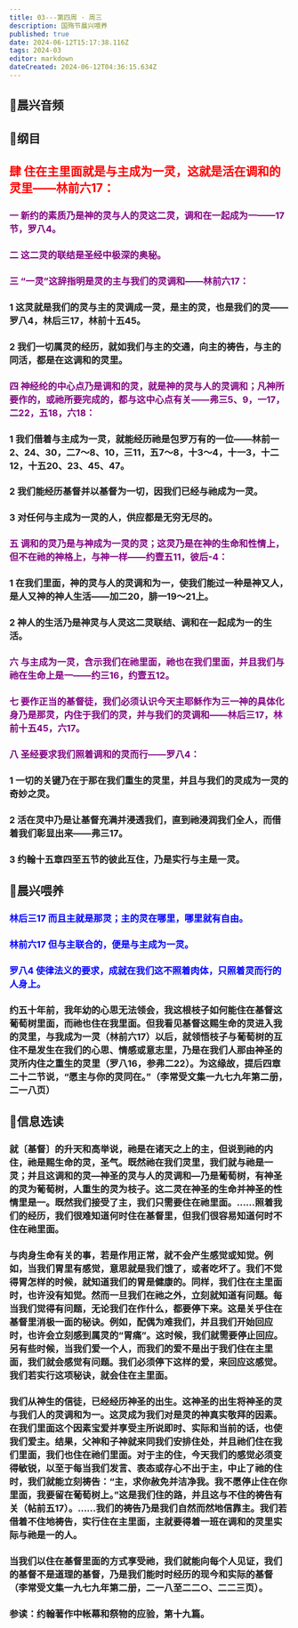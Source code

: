 ```yaml
---
title: 03---第四周 · 周三
description: 国殇节晨兴喂养
published: true
date: 2024-06-12T15:17:38.116Z
tags: 2024-03
editor: markdown
dateCreated: 2024-06-12T04:36:15.634Z
---
```


## 🎵晨兴音频

## 📖纲目

## <font color=red>肆    住在主里面就是与主成为一灵，这就是活在调和的灵里——林前六17：</font>

### <font color=purple>一    新约的素质乃是神的灵与人的灵这二灵，调和在一起成为一——17节，罗八4。</font>

### <font color=purple>二    这二灵的联结是圣经中极深的奥秘。</font>

### <font color=purple>三    “一灵”这辞指明是灵的主与我们的灵调和——林前六17：</font>

### 1    这灵就是我们的灵与主的灵调成一灵，是主的灵，也是我们的灵——罗八4，林后三17，林前十五45。

### 2    我们一切属灵的经历，就如我们与主的交通，向主的祷告，与主的同活，都是在这调和的灵里。

### <font color=purple>四    神经纶的中心点乃是调和的灵，就是神的灵与人的灵调和；凡神所要作的，或祂所要完成的，都与这中心点有关——弗三5、9，一17，二22，五18，六18：</font>

### 1    我们借着与主成为一灵，就能经历祂是包罗万有的一位——林前一2、24、30，二7～8、10，三11，五7～8，十3～4，十一3，十二12，十五20、23、45、47。

### 2    我们能经历基督并以基督为一切，因我们已经与祂成为一灵。

### 3    对任何与主成为一灵的人，供应都是无穷无尽的。

### <font color=purple>五    调和的灵乃是与神成为一灵的灵；这灵乃是在神的生命和性情上，但不在祂的神格上，与神一样——约壹五11，彼后-4：</font>

### 1    在我们里面，神的灵与人的灵调和为一，使我们能过一种是神又人，是人又神的神人生活——加二20，腓一19～21上。

### 2    神人的生活乃是神灵与人灵这二灵联结、调和在一起成为一的生活。

### <font color=purple>六    与主成为一灵，含示我们在祂里面，祂也在我们里面，并且我们与祂在生命上是一——约三16，约壹五12。</font>

### <font color=purple>七    要作正当的基督徒，我们必须认识今天主耶稣作为三一神的具体化身乃是那灵，内住于我们的灵，并与我们的灵调和——林后三17，林前十五45，六17。</font>

### <font color=purple>八    圣经要求我们照着调和的灵而行——罗八4：</font>

### 1    一切的关键乃在于那在我们重生的灵里，并且与我们的灵成为一灵的奇妙之灵。

### 2    活在灵中乃是让基督充满并浸透我们，直到祂浸润我们全人，而借着我们彰显出来——弗三17。

### 3    约翰十五章四至五节的彼此互住，乃是实行与主是一灵。

## 📖晨兴喂养

### <font color=blue>林后三17    而且主就是那灵；主的灵在哪里，哪里就有自由。</font>

### <font color=blue>林前六17    但与主联合的，便是与主成为一灵。</font>

### <font color=blue>罗八4    使律法义的要求，成就在我们这不照着肉体，只照着灵而行的人身上。</font>

### 约五十年前，我年幼的心思无法领会，我这根枝子如何能住在基督这葡萄树里面，而祂也住在我里面。但我看见基督这赐生命的灵进入我的灵里，与我成为一灵（林前六17）以后，就领悟枝子与葡萄树的互住不是发生在我们的心思、情感或意志里，乃是在我们人那由神圣的灵所内住之重生的灵里（罗八16，参弗二22）。为这缘故，提后四章二十二节说，“愿主与你的灵同在。”（李常受文集一九七九年第二册，二一八页）

## 📖信息选读

### 就〔基督〕的升天和高举说，祂是在诸天之上的主，但说到祂的内住，祂是赐生命的灵，圣气。既然祂在我们灵里，我们就与祂是一灵；并且这调和的灵—神圣的灵与人的灵调和—乃是葡萄树，有神圣的灵为葡萄树，人重生的灵为枝子。这二灵在神圣的生命并神圣的性情里是一。既然我们接受了主，我们只需要住在祂里面。……照着我们的经历，我们很难知道何时住在基督里，但我们很容易知道何时不住在祂里面。

### 与肉身生命有关的事，若是作用正常，就不会产生感觉或知觉。例如，当我们胃里有感觉，意思就是我们饿了，或者吃坏了。我们不觉得胃怎样的时候，就知道我们的胃是健康的。同样，我们住在主里面时，也许没有知觉。然而一旦我们在祂之外，立刻就知道有问题。每当我们觉得有问题，无论我们在作什么，都要停下来。这是关乎住在基督里消极一面的秘诀。例如，配偶为难我们，并且我们开始回应时，也许会立刻感到属灵的“胃痛”。这时候，我们就需要停止回应。另有些时候，当我们爱一个人，而我们的爱不是出于我们住在主里面，我们就会感觉有问题。我们必须停下这样的爱，来回应这感觉。我们若实行这项秘诀，就会住在主里面。

### 我们从神生的信徒，已经经历神圣的出生。这神圣的出生将神圣的灵与我们人的灵调和为一。这灵成为我们对是灵的神真实敬拜的因素。在我们里面这个因素宝爱并享受主所说即时、实际和当前的话，也使我们爱主。结果，父神和子神就来同我们安排住处，并且祂们住在我们里面，我们也住在祂们里面。对于主的住，今天我们的感觉必须变得敏锐，以至于每当我们发言、表态或存心不出于主，中止了祂的住时，我们就能立刻祷告：“主，求你赦免并洁净我。我不愿停止住在你里面，我要留在葡萄树上。”这是我们住的路，并且这与不住的祷告有关（帖前五17）。……我们的祷告乃是我们自然而然地信靠主。我们若借着不住地祷告，实行住在主里面，主就要得着一班在调和的灵里实际与祂是一的人。

### 当我们以住在基督里面的方式享受祂，我们就能向每个人见证，我们的基督不是道理的基督，乃是我们能时时经历的现今和实际的基督（李常受文集一九七九年第二册，二一八至二二○、二二三页）。

### 参读：约翰著作中帐幕和祭物的应验，第十九篇。
<!-- Google tag (gtag.js) -->
<script async src="https://www.googletagmanager.com/gtag/js?id=G-1P8709Z16T"></script>
<script>
  window.dataLayer = window.dataLayer || [];
  function gtag(){dataLayer.push(arguments);}
  gtag('js', new Date());

  gtag('config', 'G-1P8709Z16T');
</script>